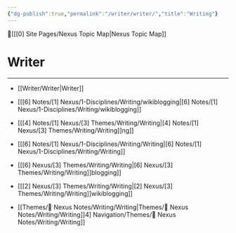 ```yaml
---
{"dg-publish":true,"permalink":"/writer/writer/","title":"Writing"}
---
```



🔺[[[0] Site Pages/Nexus Topic Map\|Nexus Topic Map]]

# Writer
---



- [[Writer/Writer\|Writer]]


- [[[6] Notes/[1] Nexus/1-Disciplines/Writing/wikiblogging\|[6] Notes/[1] Nexus/1-Disciplines/Writing/wikiblogging]]
- [[[4] Notes/[1] Nexus/[3] Themes/Writing/Writing\|[4] Notes/[1] Nexus/[3] Themes/Writing/Writing]]ng]]
- [[[6] Notes/[1] Nexus/1-Disciplines/Writing/Writing\|[6] Notes/[1] Nexus/1-Disciplines/Writing/Writing]]
- [[[6] Nexus/[3] Themes/Writing/Writing\|[6] Nexus/[3] Themes/Writing/Writing]]blogging]]
- [[[2] Nexus/[3] Themes/Writing/Writing\|[2] Nexus/[3] Themes/Writing/Writing]]wikiblogging]]
- [[Themes/📝 Nexus Notes/Writing/Writing\|Themes/📝 Nexus Notes/Writing/Writing]]4] Navigation/Themes/📝 Nexus Notes/Writing/Writing]]